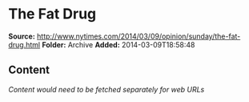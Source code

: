 # The Fat Drug

**Source:** http://www.nytimes.com/2014/03/09/opinion/sunday/the-fat-drug.html
**Folder:** Archive
**Added:** 2014-03-09T18:58:48




## Content
*Content would need to be fetched separately for web URLs*
